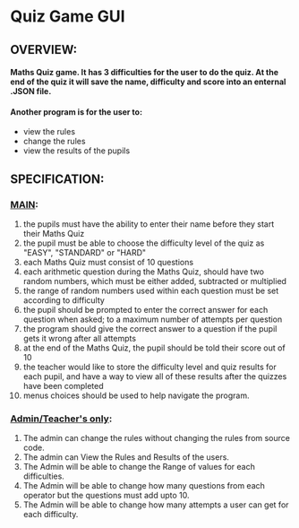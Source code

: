 # Quiz Game GUI
## OVERVIEW:
#### Maths Quiz game. It has 3 difficulties for the user to do the quiz. At the end of the quiz it will save the name, difficulty and score into an enternal .JSON file.
#### Another program is for the user to:
* view the rules
* change the rules
* view the results of the pupils

## SPECIFICATION:


### [MAIN](https://github.com/ilhamhoque/quiz-game-gui/blob/main/main.py): 

1. the pupils must have the ability to enter their name before they start their Maths Quiz
2. the pupil must be able to choose the difficulty level of the quiz as "EASY", "STANDARD" or "HARD"
3. each Maths Quiz must consist of 10 questions
4. each arithmetic question during the Maths Quiz, should have two random numbers, which must be either added, subtracted or multiplied
5. the range of random numbers used within each question must be set according to difficulty
6. the pupil should be prompted to enter the correct answer for each question when asked; to a maximum number of attempts per question
7. the program should give the correct answer to a question if the pupil gets it wrong after all attempts
8. at the end of the Maths Quiz, the pupil should be told their score out of 10
9. the teacher would like to store the difficulty level and quiz results for each pupil, and have a way to view all of these results after the quizzes have been completed
10. menus choices should be used to help navigate the program.

### [Admin/Teacher's only](https://github.com/ilhamhoque/quiz-game-gui/blob/main/admin.py):

1. The admin can change the rules without changing the rules from source code.
2. The admin can View the Rules and Results of the users.
3. The Admin will be able to change the Range of values for each difficulties.
4. The Admin will be able to change how many questions from each operator but the questions must add upto 10.
5. The Admin will be able to change how many attempts a user can get for each difficulty.

